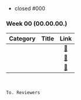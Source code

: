 - closed #000

### Week 00 (00.00.00.)
| Category | Title | Link |
| :------: | :---: | :--: |
|  | <a href="https://www.acmicpc.net/problem/문제번호"></a> | <a href="">🔗</a> |
|  | <a href="https://www.acmicpc.net/problem/문제번호"></a> | <a href="">🔗</a> |
|  | <a href="https://www.acmicpc.net/problem/문제번호"></a> | <a href="">🔗</a> |
<br>

```
To. Reviewers
```
